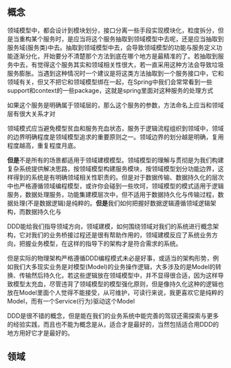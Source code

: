 ## 概念

领域模型中，都会设计到模块划分，接口分离一些手段实现模块化，粒度拆分，但是当重构某个服务时，是应当将这个服务抽取到领域模型中去呢，还是应当抽取到服务域\(服务类\)中去。抽取到领域模型中去，会导致领域模型的功能与服务定义功能逐渐分化，开始要分不清楚那个方法到底在哪个地方是最精准的了。若抽取到服务中去，有觉得这个服务其实和领域相关性很大，若一直采用这种方法会导致垃圾服务膨胀。当遇到这种情况时一个建议是将这类方法抽取到一个服务接口中，它和领域有关，但又不把它和领域模型绑在一起，在Spring中我们会常常看到一些support和context的一些package，这就是spring里面对这种服务的处理方式

如果这个服务是明确属于领域层的，那么这个服务的参数，方法命名上应当和领域层有很大关系才对

领域模式应当避免模型贫血和服务充血状态，服务于逻辑流程组织到领域中，领域的边界明确程度是领域模型追求的重要原则之一。领域边界的划分越是明确，复用程度越高，重复程度月底。

**但是**不是所有的场景都适用于领域建模模型。领域模型的理解与贯彻是为我们构建复杂系统提供解决思路，按领域模型构建服务模块，按领域模型划分功能边界，这样得到的系统是有明确领域相关性职责的。但是对于数据传输、数据持久化的层次中也严格遵循领域编程模型，或许你会碰到一些坎坷，领域模型的模式适用于逻辑服务，数据处理服务，功能集建模层次中，但不适用于数据持久化与传输过程，数据处理\(不是数据逻辑\)是纯粹的。**但是**我们如何把握好数据逻辑遵循领域逻辑架构，而数据持久化与

DDD能给我们指导领域方向，领域建模，如何围绕领域对我们的系统进行概念架构，它对我们的业务桥接过程还是很有帮助作用的，领域建模反应了系统业务方向，把握业务模型，在这样的指导下的架构才是符合需求的系统。

但是实际的物理架构严格遵循DDD编程模式未必是好事，或适当的架构形势，例如我们大多现实业务是对模型\(Model\)的业务操作逻辑，大多涉及的是Model的转换、传输然后持久化，若这些逻辑放在领域模型中，并不显得很合适，因为这样导致模型太充血，尽管违背了领域模型的模型强化原则，但是像持久化这种的逻辑也放在Model里面个人觉得不能接受，从可维护，可读行来说，我更喜欢它是纯粹的Model，而有一个Service\(行为\)驱动这个Model

DDD是很不错的概念，但是能在我们的业务系统中能完善的驾驭还需探索与更多的经验实践，而且也不能为概念是从，适合才是最好的，当然包括适合用DDD的地方用好它才是最好的。

## 领域





